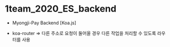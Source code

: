 # 1team_2020_ES_backend

- Myongji-Pay Backend [Koa.js]

* koa-router => 다른 주소로 요청이 둘어올 경우 다른 작업을 처리할 수 있도록 라우터를 사용
